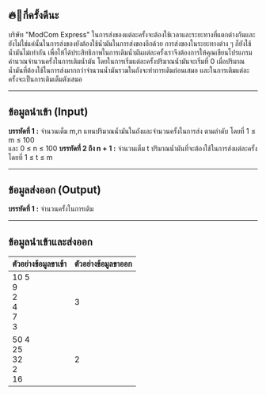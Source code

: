 ## 🔥💸กี่ครั้งดีนะ 
บริษัท "ModCom Express" ในการส่งของแต่ละครั้งจะต้องใช้เวลาและระยะทางที่แตกต่างกันและยังไม่ใช่แค่นั้นในการส่งของยังต้องใช้น้ำมันในการส่งของอีกด้วย การส่งของในระยะทางต่าง ๆ ก็ยังใช้น้ำมันไม่เท่ากัน เพื่อให้ได้ประสิทธิภาพในการเติมน้ำมันแต่ละครั้งเราจึงต้องการให้คุณเขียนโปรแกรมคำนวณจำนวนครั้งในการเติมน้ำมัน 
โดยในการเริ่มแต่ละครั้งปริมาณน้ำมันจะเริ่มที่ 0 เมื่อปริมาณน้ำมันที่ต้องใช้ในการส่งมากกว่าจำนวนน้ำมันรวมในถังจะทำการเติมก่อนเสมอ และในการเติมแต่ละครั้งจะเป็นการเติมเต็มตังเสมอ

-----

## ข้อมูลนำเข้า (Input) 
**บรรทัดที่ 1 :**  จำนวนเต็ม m,n แทนปริมาณน้ำมันในถังและจำนวนครั้งในการส่ง ตามลำดับ โดยที่ 1 &le; m &le; 100 <br>และ 0 &le; n &le; 100
**บรรทัดที่ 2 ถึง n + 1 :** จำนวนเต็ม t ปริมาณน้ำมันที่จะต้องใช้ในการส่งแต่ละครั้ง โดยที่ 1 &le; t &le; m 

-----

## ข้อมูลส่งออก (Output)
**บรรทัดที่ 1 :** จำนวนครั้งในการเติม

-----

## ข้อมูลนำเข้าและส่งออก
|**ตัวอย่างข้อมูลขาเข้า**|**ตัวอย่างข้อมูลขาออก**|
|-----------------------|-----------------------|
|10 5<br>9<br>2<br>4<br>7<br>3  |3|
|50 4<br>25<br>32<br>2<br>16    |2|